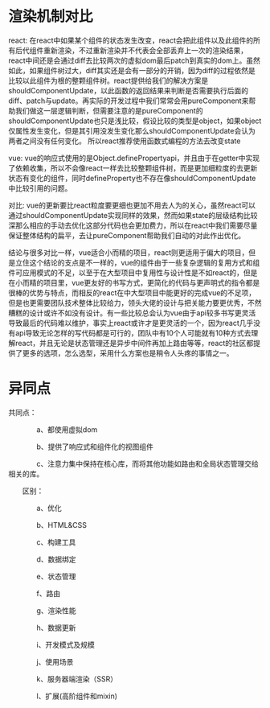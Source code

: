 # 渲染机制对比
react: 在react中如果某个组件的状态发生改变，react会把此组件以及此组件的所有后代组件重新渲染，不过重新渲染并不代表会全部丢弃上一次的渲染结果，react中间还是会通过diff去比较两次的虚拟dom最后patch到真实的dom上。虽然如此，如果组件树过大，diff其实还是会有一部分的开销，因为diff的过程依然是比较以此组件为根的整颗组件树。react提供给我们的解决方案是shouldComponentUpdate，以此函数的返回结果来判断是否需要执行后面的diff、patch与update。再实际的开发过程中我们常常会用pureComponent来帮助我们做这一层逻辑判断，但需要注意的是pureComponent的shouldComponentUpdate也只是浅比较，假设比较的类型是object，如果object仅属性发生变化，但是其引用没发生变化那么shouldComponentUpdate会认为两者之间没有任何变化。
所以react推荐使用函数式编程的方法去改变state

vue: vue的响应式使用的是Object.definePropertyapi，并且由于在getter中实现了依赖收集，所以不会像react一样去比较整颗组件树，而是更加细粒度的去更新状态有变化的组件，同时defineProperty也不存在像shouldComponentUpdate中比较引用的问题。


对比: vue的更新要比react粒度要更细也更加不用去人为的关心，虽然react可以通过shouldComponentUpdate实现同样的效果，然而如果state的层级结构比较深那么相应的手动去优化这部分代码也会更加费力，所以在react中我们需要尽量保证整体结构的扁平，去让pureComponent帮助我们自动的对此作出优化。

结论与很多对比一样，vue适合小而精的项目，react则更适用于偏大的项目，但是立住这个结论的支点是不一样的，vue的组件由于一些复杂逻辑的复用方式和组件可应用模式的不足，以至于在大型项目中复用性与设计性是不如react的，但是在小而精的项目里，vue更友好的书写方式，更简化的代码与更声明式的指令都是很棒的优势与特点，而相反的react在中大型项目中能更好的完成vue的不足项，但是也更需要团队技术整体比较给力，领头大佬的设计与把关能力要更优秀，不然糟糕的设计或许不如没有设计。有一些比较总会认为vue由于api较多书写更灵活导致最后的代码难以维护，事实上react或许才是更灵活的一个，因为react几乎没有api导致无论怎样的写代码都是可行的，团队中有10个人可能就有10种方式去理解react，并且无论是状态管理还是异步中间件再加上路由等等，react的社区都提供了更多的选项，怎么选型，采用什么方案也是稍令人头疼的事情之一。


# 异同点
共同点：

　　　　a、都使用虚拟dom

　　　　b、提供了响应式和组件化的视图组件

　　　　c、注意力集中保持在核心库，而将其他功能如路由和全局状态管理交给相关的库。


　　区别：

　　　　a、优化

　　　　b、HTML&CSS

　　　　c、构建工具

　　　　d、数据绑定

　　　　e、状态管理

　　　　f、路由

　　　　g、渲染性能

　　　　h、数据更新

　　　　i、开发模式及规模

　　　　j、使用场景

　　　　k、服务器端渲染（SSR）

　　　　l、扩展(高阶组件和mixin)